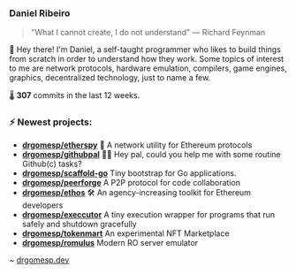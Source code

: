 ### Daniel Ribeiro
>  "What I cannot create, I do not understand" — Richard Feynman

👋 Hey there! I'm Daniel, a self-taught programmer who likes to build things from scratch
in order to understand how they work. Some topics of interest to me are network
protocols, hardware emulation, compilers, game engines, graphics, decentralized 
technology, just to name a few.

🌡️ **307** commits in the last 12 weeks.

### ⚡ Newest projects:

- **[drgomesp/etherspy](https://github.com/drgomesp/etherspy)** 🧪 A network utility for Ethereum protocols<br/>
- **[drgomesp/githubpal](https://github.com/drgomesp/githubpal)** 👷🏽 Hey pal, could you help me with some routine Github(c) tasks?<br/>
- **[drgomesp/scaffold-go](https://github.com/drgomesp/scaffold-go)** Tiny bootstrap for Go applications.<br/>
- **[drgomesp/peerforge](https://github.com/drgomesp/peerforge)** A P2P protocol for code collaboration<br/>
- **[drgomesp/ethos](https://github.com/drgomesp/ethos)** :hammer_and_wrench: An agency-increasing toolkit for Ethereum developers<br/>
- **[drgomesp/execcutor](https://github.com/drgomesp/execcutor)** A tiny execution wrapper for programs that run safely and shutdown gracefully<br/>
- **[drgomesp/tokenmart](https://github.com/drgomesp/tokenmart)** An experimental NFT Marketplace<br/>
- **[drgomesp/romulus](https://github.com/drgomesp/romulus)** Modern RO server emulator<br/>


~ [drgomesp.dev][2]

[2]: https://drgomesp.dev
